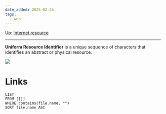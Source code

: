 ```yaml
---
date_added: 2025-02-26
tags:
  - web
---
```

Up: [Internet resource](Internet%20resource.md)
___
 **Uniform Resource Identifier** is a unique sequence of characters that identifies an abstract or physical resource.
 
![](Pasted%20image%2020250226063311.png)
# Links
```dataview
LIST
FROM [[]]
WHERE contains(file.name, "")
SORT file.name ASC
```
